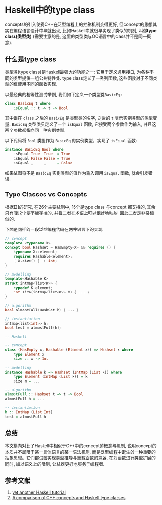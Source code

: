 # Haskell中的type class

concepts的引入使得C++在泛型编程上的抽象机制变得更好, 但concept的思想其实在编程语言设计中早就出现, 比如Haskell中就很早实现了类似的机制, 叫做**type class(类型类)** (需要注意的是, 这里的类型类与OO语言中的class并不是同一概念).

## 什么是type class

类型类(type class)是Haskell最强大的功能之一: 它用于定义通用接口, 为各种不同的类型提供一组公共特性集. type class定义了一系列函数, 这些函数对于不同类型的值使用不同的函数实现.

以最经典的相等性测试举例, 我们如下定义一个类型类`BasicEq` : 

```haskell
class BasicEq t where
    isEqual :: t -> t -> Bool
```

其中跟在 `class` 之后的 `BasicEq` 是类型类的名字, 之后的 `t` 表示实例类型的类型变量. `BasicEq` 类型类只定义了一个 `isEqual` 函数, 它接受两个参数作为输入, 并且这两个参数都指向同一种实例类型.

以下代码将 `Bool` 类型作为 `BasicEq` 的实例类型，实现了 `isEqual` 函数:

```haskell
instance BasicEq Bool where
    isEqual True  True  = True
    isEqual False False = True
    isEqual _     _     = False
```

如果试图将不是 `BasicEq` 实例类型的值作为输入调用 `isEqual` 函数, 就会引发错误.



## Type Classes vs Concepts

根据\[2\]的研究, 在26个主要机制中, 16个是type class 与concept 都支持的, 其余只有1到2个是不能移植的, 并且二者在术语上可以很好地映射, 因此二者是非常相似的.

下面是同样的一段泛型编程代码在两种语言下的实现.

```cpp
// concept
template <typename X>
concept bool Hashset = HasEmpty<X> && requires () {
    typename X::element;
    requires Hashable<element>;
    { X.size() } -> int;
}

// modelling
template<Hashable K>
struct intmap<list<K>> {
    typedef K element;
    int size(intmap<list<K>> m) { ... }
}

// algorithm
bool almostFull(HashSet h) { ... }

// instantiation
intmap<list<int>> h;
bool test = almostFull(h);
```

```haskell
-- Haskell

-- concept
class (HasEmpty x, Hashable (Element x)) => Hashset x where
    type Element x
    size :: x -> Int

-- modelling
instance Hashable k => Hashset (IntMap (List k)) where
    type Element (IntMap (List k)) = k
    size m = ...

-- algorithm
almostFull :: Hashset t => t -> Bool
almostFull h = ...

-- instantiation
h :: IntMap (List Int)
test = almostFull h
```



## 总结

本文横向对比了Haskell中相似于C++中的concept的概念与机制, 说明concept的本质并不局限于某一具体语言的某一语法机制, 而是泛型编程中诞生的一种重要的抽象思想。它们都试图实现类型推导与重载函数的兼容, 在对函数进行类型扩展的同时, 加以语义上的限制, 让机器更好地服务于编程者.

## 参考文献

1. [yet another Haskell tutorial](https://www.umiacs.umd.edu/~hal/docs/daume02yaht.pdf)
2. [A comparison of C++ concepts and Haskell type classes](http://citeseerx.ist.psu.edu/viewdoc/download?doi=10.1.1.566.8506&rep=rep1&type=pdf)

